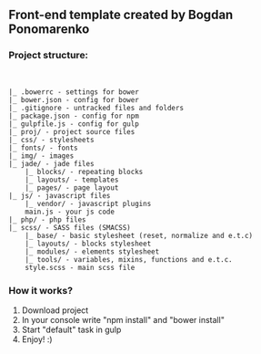 <h2>Front-end template created by Bogdan Ponomarenko</h2> 
<h3>Project structure:</h1><br>

```
|_ .bowerrc - settings for bower
|_ bower.json - config for bower
|_ .gitignore - untracked files and folders
|_ package.json - config for npm
|_ gulpfile.js - config for gulp
|_ proj/ - project source files
|_ css/ - stylesheets
|_ fonts/ - fonts
|_ img/ - images
|_ jade/ - jade files
    |_ blocks/ - repeating blocks
    |_ layouts/ - templates 
    |_ pages/ - page layout
|_ js/ - javascript files
    |_ vendor/ - javascript plugins
    main.js - your js code
|_ php/ - php files
|_ scss/ - SASS files (SMACSS)
    |_ base/ - basic stylesheet (reset, normalize and e.t.c)
    |_ layouts/ - blocks stylesheet
    |_ modules/ - elements stylesheet
    |_ tools/ - variables, mixins, functions and e.t.c.
    style.scss - main scss file
```
<h3>How it works?</h3>
<ol>
    <li>Download project</li>
    <li>In your console write "npm install" and "bower install"</li>
    <li>Start "default" task in gulp</li>
    <li>Enjoy! :)</li>
</ol>